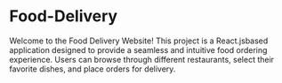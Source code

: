 # Food-Delivery
Welcome to the Food Delivery Website! This project is a React.jsbased application designed to provide a seamless and intuitive food ordering experience. Users can browse through different restaurants, select their favorite dishes, and place orders for delivery.
